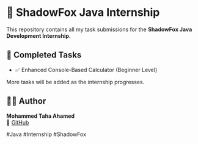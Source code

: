 # 🌟 ShadowFox Java Internship

This repository contains all my task submissions for the **ShadowFox Java Development Internship**.

## 📌 Completed Tasks

- ✅ Enhanced Console-Based Calculator (Beginner Level)

More tasks will be added as the internship progresses.

## 🧑‍💻 Author

**Mohammed Taha Ahamed**  
🔗 [GitHub](https://github.com/MohammedTaha-751)

#Java #Internship #ShadowFox
